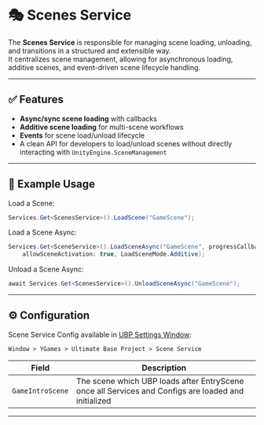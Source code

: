# 🎭 Scenes Service

The **Scenes Service** is responsible for managing scene loading, unloading, and transitions in a structured and extensible way.  
It centralizes scene management, allowing for asynchronous loading, additive scenes, and event-driven scene lifecycle handling.

---

## ✅ Features

- **Async/sync scene loading** with callbacks
- **Additive scene loading** for multi-scene workflows
- **Events** for scene load/unload lifecycle
- A clean API for developers to load/unload scenes without directly interacting with `UnityEngine.SceneManagement`

---

## 🧪 Example Usage

Load a Scene:
```csharp
Services.Get<ScenesService>().LoadScene("GameScene");
```
Load a Scene Async:
```csharp
Services.Get<SceneService>().LoadSceneAsync("GameScene", progressCallback, completionCallback,
    allowSceneActivation: true, LoadSceneMode.Additive);
```

Unload a Scene Async:
```csharp
await Services.Get<ScenesService>().UnloadSceneAsync("GameScene");
```
---

## ⚙️ Configuration

Scene Service Config available in [UBP Settings Window](../ubp-settings-window.md):

```
Window > YGames > Ultimate Base Project > Scene Service
```

| Field               | Description                                                                                         |
|---------------------|-----------------------------------------------------------------------------------------------------|
| `GameIntroScene`   | The scene which UBP loads after EntryScene once all Services and Configs are loaded and initialized |
---